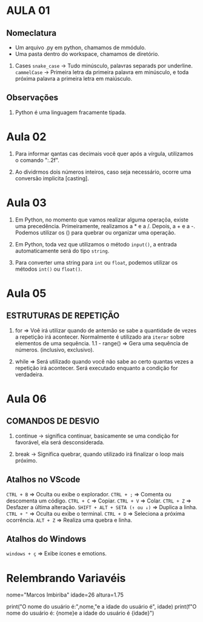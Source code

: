 # AULA 01

## Nomeclatura
- Um arquivo .py em python, chamamos de mmódulo.
- Uma pasta dentro do workspace, chamamos de diretório.

1. Cases
``snake_case`` -> Tudo minúsculo, palavras separads por underline.
``cammelCase``  -> Primeira letra da primeira palavra em minúsculo, e toda próxima palavra a primeira letra em maiúsculo.


## Observações
1. Python é uma linguagem fracamente tipada.


# Aula 02

1. Para informar qantas cas decimais você quer após a vírgula, utilizamos o comando ":.2f".

2. Ao dividrmos dois números inteiros, caso seja necessário, ocorre uma conversão implicita [casting].


# Aula 03

1. Em Python, no momento que vamos realizar alguma operaçõa, existe uma precedência.
 Primeiramente, realizamos a * e a /.
 Depois, a + e a -.
Podemos utilizar os () para quebrar ou organizar uma operação.

2. Em Python, toda vez que utilizamos o método `input()`, a entrada automaticamente será do tipo `string`.

3. Para converter uma string para `int` ou `float`, podemos utilizar os métodos `int()` ou `float()`.


# Aula 05
## ESTRUTURAS DE REPETIÇÃO
1. for
=> Voê irá utilizar quando de antemão se sabe a quantidade de vezes a repetição irá acontecer. Normalmente é utilizado ara `iterar` sobre elementos de uma sequência.
1.1 - range() =>  Gera uma sequência de números. (inclusivo, exclusivo).

2. while
=> Será utilizado quando você não sabe ao certo quantas vezes a repetição irá acontecer. Será executado enquanto a condição for verdadeira.

# Aula 06
## COMANDOS DE DESVIO
1. continue -> significa continuar, basicamente se uma condição for favorável, ela será desconsiderada.

2. break -> Significa quebrar, quando utilizado irá finalizar o loop mais próximo.

## Atalhos no VScode
``CTRL + B`` => Oculta ou exibe o explorador.
``CTRL + ;`` => Comenta ou descomenta um código.
``CTRL + C`` => Copiar.
``CTRL + V`` => Colar.
``CTRL + Z`` => Desfazer a última alteração.
``SHIFT + ALT + SETA (↑ ou ↓)`` => Duplica a linha.
``CTRL + "`` => Oculta ou exibe o terminal.
``CTRL + D`` => Seleciona a próxima ocorrência.
``ALT + Z`` => Realiza uma quebra e linha.

## Atalhos do Windows
`windows + ç` => Exibe ícones e emotions.

# Relembrando Variavéis 
nome="Marcos Imbiriba"
idade=26
altura=1.75

print("O nome do usuário é:",nome,"e a idade do usuário é", idade)
print(f"O nome do usuário é: {nome}e a idade do usuário é {idade}")
